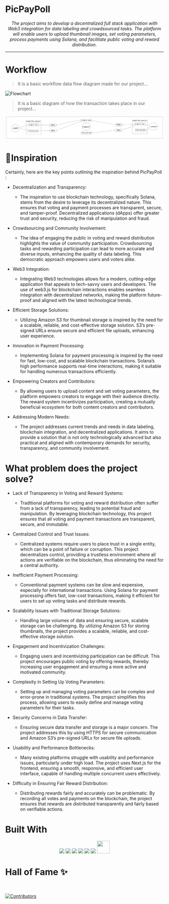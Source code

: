 # **PicPayPoll**

<p align="center">
    <em>The project aims to develop a decentralized full stack application with Web3 integration for data labeling and crowdsourced tasks. The platform will enable users to upload thumbnail images, set voting parameters, process payments using Solana, and facilitate public voting and reward distribution.</em>
</p>

---

# **Workflow**

> It is a basic workflow data flow diagram made for our project...

![Flowchart](images/Flowchart.gif)

> It is a basic diagram of how the transaction takes place in our project...

![Transaction-Flowchart](images/transaction.png)

#

# 💭**Inspiration**

Certainly, here are the key points outlining the inspiration behind PicPayPoll :

- Decentralization and Transparency:

  - The inspiration to use blockchain technology, specifically Solana, stems from the desire to leverage its decentralized nature. This ensures that voting and payment processes are transparent, secure, and tamper-proof. Decentralized applications (dApps) offer greater trust and security, reducing the risk of manipulation and fraud.

- Crowdsourcing and Community Involvement:

  - The idea of engaging the public in voting and reward distribution highlights the value of community participation. Crowdsourcing tasks and rewarding participation can lead to more accurate and diverse inputs, enhancing the quality of data labeling. This democratic approach empowers users and voters alike.

- Web3 Integration:

  - Integrating Web3 technologies allows for a modern, cutting-edge application that appeals to tech-savvy users and developers. The use of web3.js for blockchain interactions enables seamless integration with decentralized networks, making the platform future-proof and aligned with the latest technological trends.

- Efficient Storage Solutions:

  - Utilizing Amazon S3 for thumbnail storage is inspired by the need for a scalable, reliable, and cost-effective storage solution. S3’s pre-signed URLs ensure secure and efficient file uploads, enhancing user experience.

- Innovation in Payment Processing:

  - Implementing Solana for payment processing is inspired by the need for fast, low-cost, and scalable blockchain transactions. Solana’s high performance supports real-time interactions, making it suitable for handling numerous transactions efficiently.

- Empowering Creators and Contributors:

  - By allowing users to upload content and set voting parameters, the platform empowers creators to engage with their audience directly. The reward system incentivizes participation, creating a mutually beneficial ecosystem for both content creators and contributors.

- Addressing Modern Needs:
  - The project addresses current trends and needs in data labeling, blockchain integration, and decentralized applications. It aims to provide a solution that is not only technologically advanced but also practical and aligned with contemporary demands for security, transparency, and community involvement.

#

# **What problem does the project solve?**

- Lack of Transparency in Voting and Reward Systems:

  - Traditional platforms for voting and reward distribution often suffer from a lack of transparency, leading to potential fraud and manipulation. By leveraging blockchain technology, this project ensures that all voting and payment transactions are transparent, secure, and immutable.

- Centralized Control and Trust Issues:

  - Centralized systems require users to place trust in a single entity, which can be a point of failure or corruption. This project decentralizes control, providing a trustless environment where all actions are verifiable on the blockchain, thus eliminating the need for a central authority.

- Inefficient Payment Processing:

  - Conventional payment systems can be slow and expensive, especially for international transactions. Using Solana for payment processing offers fast, low-cost transactions, making it efficient for users to set up voting tasks and distribute rewards.

- Scalability Issues with Traditional Storage Solutions:

  - Handling large volumes of data and ensuring secure, scalable storage can be challenging. By utilizing Amazon S3 for storing thumbnails, the project provides a scalable, reliable, and cost-effective storage solution.

- Engagement and Incentivization Challenges:

  - Engaging users and incentivizing participation can be difficult. This project encourages public voting by offering rewards, thereby increasing user engagement and ensuring a more active and motivated community.

- Complexity in Setting Up Voting Parameters:

  - Setting up and managing voting parameters can be complex and error-prone in traditional systems. The project simplifies this process, allowing users to easily define and manage voting parameters for their tasks.

- Security Concerns in Data Transfer:

  - Ensuring secure data transfer and storage is a major concern. The project addresses this by using HTTPS for secure communication and Amazon S3’s pre-signed URLs for secure file uploads.

- Usability and Performance Bottlenecks:

  - Many existing platforms struggle with usability and performance issues, particularly under high load. The project uses Next.js for the frontend, ensuring a smooth, responsive, and efficient user interface, capable of handling multiple concurrent users effectively.

- Difficulty in Ensuring Fair Reward Distribution:

  - Distributing rewards fairly and accurately can be problematic. By recording all votes and payments on the blockchain, the project ensures that rewards are distributed transparently and fairly based on verifiable actions.

#



# **Built With**

<p align="center">

<img src="https://cdn.jsdelivr.net/gh/devicons/devicon@latest/icons/express/express-original.svg" height=40px/>
<img src="https://cdn.jsdelivr.net/gh/devicons/devicon@latest/icons/postgresql/postgresql-original.svg" height=40px/>
<img src="https://cdn.jsdelivr.net/gh/devicons/devicon@latest/icons/prisma/prisma-original.svg" height=40px/>
<img src="https://cdn.jsdelivr.net/gh/devicons/devicon@latest/icons/amazonwebservices/amazonwebservices-original-wordmark.svg" height=40px/>
<img src="https://cdn.jsdelivr.net/gh/devicons/devicon@latest/icons/nextjs/nextjs-original.svg" height=40px/>
<img src="https://d33140gluhdd3j.cloudfront.net/imp/Phantom-Icon.png" height=40px/>   
<img src="https://cryptologos.cc/logos/solana-sol-logo.svg?v=032" height=40px width=40px/>

</p>

#

# **Hall of Fame** ✨

<br>

<p align="center">

[![Contributors](https://contrib.rocks/image?repo=0LEUM/PicPayPoll)](https://github.com/0LEUM/PicPayPoll/graphs/contributors)

</p>
